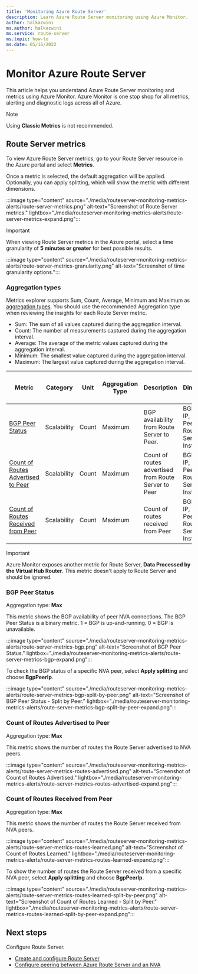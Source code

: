 ```yaml
---
title: 'Monitoring Azure Route Server'
description: Learn Azure Route Server monitoring using Azure Monitor.
author: halkazwini
ms.author: halkazwini
ms.service: route-server
ms.topic: how-to
ms.date: 05/16/2022
---
```

# Monitor Azure Route Server

This article helps you understand Azure Route Server monitoring and metrics using Azure Monitor. Azure Monitor is one stop shop for all metrics, alerting and diagnostic logs across all of Azure.
 
>[!NOTE]
>Using **Classic Metrics** is not recommended.
>

## Route Server metrics

To view Azure Route Server metrics, go to your Route Server resource in the Azure portal and select **Metrics**.

Once a metric is selected, the default aggregation will be applied. Optionally, you can apply splitting, which will show the metric with different dimensions.

:::image type="content" source="./media/routeserver-monitoring-metrics-alerts/route-server-metrics.png" alt-text="Screenshot of Route Server metrics." lightbox="./media/routeserver-monitoring-metrics-alerts/route-server-metrics-expand.png":::

> [!IMPORTANT]
> When viewing Route Server metrics in the Azure portal, select a time granularity of **5 minutes or greater** for best possible results.
> 
> :::image type="content" source="./media/routeserver-monitoring-metrics-alerts/route-server-metrics-granularity.png" alt-text="Screenshot of time granularity options.":::

### Aggregation types

Metrics explorer supports Sum, Count, Average, Minimum and Maximum as [aggregation types](../azure-monitor/essentials/metrics-charts.md#aggregation). You should use the recommended Aggregation type when reviewing the insights for each Route Server metric.

* Sum: The sum of all values captured during the aggregation interval.
* Count: The number of measurements captured during the aggregation interval.
* Average: The average of the metric values captured during the aggregation interval.
* Minimum: The smallest value captured during the aggregation interval.
* Maximum: The largest value captured during the aggregation interval.


| Metric | Category | Unit | Aggregation Type | Description | Dimensions |  Exportable via Diagnostic Settings? | 
| --- | --- | --- | --- | --- | --- | --- | 
| [BGP Peer Status](#bgp) | Scalability | Count | Maximum | BGP availability from Route Server to Peer. | BGP Peer IP, BGP Peer Type, Route Server Instance |  Yes | 
| [Count of Routes Advertised to Peer](#advertised) | Scalability | Count | Maximum | Count of routes advertised from Route Server to Peer | BGP Peer IP, BGP Peer Type, Route Server Instance |  Yes|
| [Count of Routes Received from Peer](#received) | Scalability | Count | Maximum | Count of routes received from Peer| BGP Peer IP, BGP Peer Type, Route Server Instance | Yes 

> [!IMPORTANT]
> Azure Monitor exposes another metric for Route Server, **Data Processed by the Virtual Hub Router**. This metric doesn't apply to Route Server and should be ignored.
> 


### <a name = "bgp"></a>BGP Peer Status

Aggregation type: **Max**

This metric shows the BGP availability of peer NVA connections. The BGP Peer Status is a binary metric. 1 = BGP is up-and-running. 0 = BGP is unavailable.

:::image type="content" source="./media/routeserver-monitoring-metrics-alerts/route-server-metrics-bgp.png" alt-text="Screenshot of BGP Peer Status." lightbox="./media/routeserver-monitoring-metrics-alerts/route-server-metrics-bgp-expand.png":::

To check the BGP status of a specific NVA peer, select **Apply splitting** and choose **BgpPeerIp**.

:::image type="content" source="./media/routeserver-monitoring-metrics-alerts/route-server-metrics-bgp-split-by-peer.png" alt-text="Screenshot of BGP Peer Status - Split by Peer." lightbox="./media/routeserver-monitoring-metrics-alerts/route-server-metrics-bgp-split-by-peer-expand.png":::

### <a name = "advertised"></a>Count of Routes Advertised to Peer

Aggregation type: **Max**

This metric shows the number of routes the Route Server advertised to NVA peers.

:::image type="content" source="./media/routeserver-monitoring-metrics-alerts/route-server-metrics-routes-advertised.png" alt-text="Screenshot of Count of Routes Advertised." lightbox="./media/routeserver-monitoring-metrics-alerts/route-server-metrics-routes-advertised-expand.png":::

### <a name = "received"></a>Count of Routes Received from Peer 

Aggregation type: **Max**

This metric shows the number of routes the Route Server received from NVA peers.

:::image type="content" source="./media/routeserver-monitoring-metrics-alerts/route-server-metrics-routes-learned.png" alt-text="Screenshot of Count of Routes Learned." lightbox="./media/routeserver-monitoring-metrics-alerts/route-server-metrics-routes-learned-expand.png":::

To show the number of routes the Route Server received from a specific NVA peer, select **Apply splitting** and choose **BgpPeerIp**.

:::image type="content" source="./media/routeserver-monitoring-metrics-alerts/route-server-metrics-routes-learned-split-by-peer.png" alt-text="Screenshot of Count of Routes Learned - Split by Peer." lightbox="./media/routeserver-monitoring-metrics-alerts/route-server-metrics-routes-learned-split-by-peer-expand.png":::


## Next steps

Configure Route Server.
  
* [Create and configure Route Server](quickstart-configure-route-server-portal.md)
* [Configure peering between Azure Route Server and an NVA](tutorial-configure-route-server-with-quagga.md)
